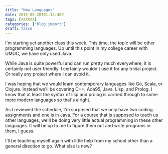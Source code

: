 ```yaml
---
title: "New Languages"
date: 2015-08-20T01:14:48Z
tags: [XXXXXX]
categories: ["blog import"]
draft: false
---
```

 
I'm starting yet another class this week. This time, the topic will be other
programming languages. Up until this point in my college career with UMUC, we
have only used Java.

While Java is quite powerful and can run pretty much everywhere, it is certainly
not user friendly. I certainly wouldn't use it for any trivial project. Or
really any project where I can avoid it.

I was hoping that we would learn contemporary languages like Go, Scala, or
Clojure. Instead we'll be covering C++, Ada95, Java, Lisp, and Prolog. I know
that at least the syntax of lisp and prolog is carried through to some more
modern languages so that's alright.

As I reviewed the schedule, I'm surprised that we only have two coding
assignments and one is in Java. For a course that is supposed to teach us other
languages, we'll be doing very little actual programming in these other
languages. It will be up to me to figure them out and write programs in them, I
guess.

I'll be teaching myself again with little help from my school other than a
general direction to go. What else is new?
